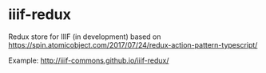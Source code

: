 # iiif-redux

Redux store for IIIF (in development) based on https://spin.atomicobject.com/2017/07/24/redux-action-pattern-typescript/

Example: http://iiif-commons.github.io/iiif-redux/